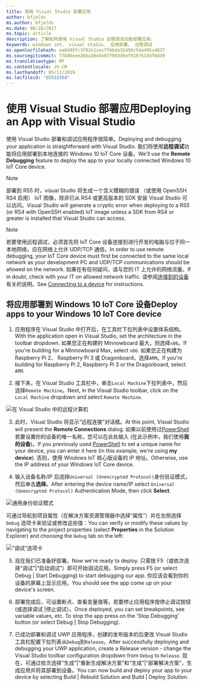 ```yaml
---
title: 使用 Visual Studio 部署应用
author: bfjelds
ms.author: bfjelds
ms.date: 08/28/2017
ms.topic: article
description: 了解如何使用 Visual Studio 远程调试功能部署应用。
keywords: windows iot、 visual studio、 应用部署、 远程调试
ms.openlocfilehash: ea0d95fc3702e1cec7f6bda35450c5da495cd837
ms.sourcegitcommit: 77b86eee2bba3844e87f9d3dbef816761ddf0dd9
ms.translationtype: MT
ms.contentlocale: zh-CN
ms.lasthandoff: 05/11/2019
ms.locfileid: "65533354"
---
```

# <a name="deploying-an-app-with-visual-studio"></a><span data-ttu-id="331e3-104">使用 Visual Studio 部署应用</span><span class="sxs-lookup"><span data-stu-id="331e3-104">Deploying an App with Visual Studio</span></span>

<span data-ttu-id="331e3-105">使用 Visual Studio 部署和调试应用程序很简单。</span><span class="sxs-lookup"><span data-stu-id="331e3-105">Deploying and debugging your application is straightforward with Visual Studio.</span></span> <span data-ttu-id="331e3-106">我们将使用**远程调试**功能将应用部署到本地连接的 Windows 10 IoT Core 设备。</span><span class="sxs-lookup"><span data-stu-id="331e3-106">We'll use the **Remote Debugging** feature to deploy the app to your locally connected Windows 10 IoT Core device.</span></span> 

> [!NOTE]
> <span data-ttu-id="331e3-107">部署到 RS5 时，visual Studio 将生成一个含义模糊的错误 （或使用 OpenSSH RS4 启用） IoT 图像，除非已从 RS4 或更高版本的 SDK 安装 Visual Studio 可以访问。</span><span class="sxs-lookup"><span data-stu-id="331e3-107">Visual Studio will generate a cryptic error when deploying to a RS5 (or RS4 with OpenSSH enabled) IoT image unless a SDK from RS4 or greater is installed that Visual Studio can access.</span></span>

> [!NOTE]
> <span data-ttu-id="331e3-108">若要使用远程调试，必须首先将 IoT Core 设备连接到进行开发的电脑与位于同一本地网络，应在网络上允许 UDP/TCP 通信。</span><span class="sxs-lookup"><span data-stu-id="331e3-108">In order to use remote debugging, your IoT Core device must first be connected to the same local network as your development PC and UDP/TCP communications should be allowed on the network.</span></span> <span data-ttu-id="331e3-109">如果在有任何疑问，请与您的 IT 上允许的网络流量。</span><span class="sxs-lookup"><span data-stu-id="331e3-109">If in doubt, check with your IT on allowed network traffic.</span></span> <span data-ttu-id="331e3-110">请参阅[连接到的设备](../connect-your-device/SetupWiFi.md)有关的说明。</span><span class="sxs-lookup"><span data-stu-id="331e3-110">See [Connecting to a device](../connect-your-device/SetupWiFi.md) for instructions.</span></span>

## <a name="deploy-apps-to-your-windows-10-iot-core-device"></a><span data-ttu-id="331e3-111">将应用部署到 Windows 10 IoT Core 设备</span><span class="sxs-lookup"><span data-stu-id="331e3-111">Deploy apps to your Windows 10 IoT Core device</span></span>

1. <span data-ttu-id="331e3-112">应用程序在 Visual Studio 中打开后，在工具栏下拉列表中设置体系结构。</span><span class="sxs-lookup"><span data-stu-id="331e3-112">With the application open in Visual Studio, set the architecture in the toolbar dropdown.</span></span> <span data-ttu-id="331e3-113">如果您正在构建的 Minnowboard 最大，则选择`x86`。</span><span class="sxs-lookup"><span data-stu-id="331e3-113">If you're building for a Minnowboard Max, select `x86`.</span></span> <span data-ttu-id="331e3-114">如果您正在构建为 Raspberry Pi 2、 Raspberry Pi 3 或 Dragonboard，选择`ARM`。</span><span class="sxs-lookup"><span data-stu-id="331e3-114">If you're building for Raspberry Pi 2, Raspberry Pi 3 or the Dragonboard, select `ARM`.</span></span>

2. <span data-ttu-id="331e3-115">接下来，在 Visual Studio 工具栏中，单击`Local Machine`下拉列表中，然后选择`Remote Machine`。</span><span class="sxs-lookup"><span data-stu-id="331e3-115">Next, in the Visual Studio toolbar, click on the `Local Machine` dropdown and select `Remote Machine`.</span></span>

![在 Visual Studio 中的远程计算机](../media/AppDeployment/remote-vs.png)

3. <span data-ttu-id="331e3-117">此时，Visual Studio 将显示“远程连接”对话框。</span><span class="sxs-lookup"><span data-stu-id="331e3-117">At this point, Visual Studio will present the **Remote Connections** dialog.</span></span> <span data-ttu-id="331e3-118">如果以前使用过[PowerShell](../connect-your-device/PowerShell.md)若要设置你的设备的唯一名称，您可以在此处输入 (在此示例中，我们使用**我的设备**)。</span><span class="sxs-lookup"><span data-stu-id="331e3-118">If you previously used [PowerShell](../connect-your-device/PowerShell.md) to set a unique name for your device, you can enter it here (in this example, we're using **my device**).</span></span> <span data-ttu-id="331e3-119">否则，使用 Windows IoT 核心版设备的 IP 地址。</span><span class="sxs-lookup"><span data-stu-id="331e3-119">Otherwise, use the IP address of your Windows IoT Core device.</span></span>

4. <span data-ttu-id="331e3-120">输入设备名称/IP 后选择`Universal (Unencrypted Protocol)`身份验证模式，然后单击**选择**。</span><span class="sxs-lookup"><span data-stu-id="331e3-120">After entering the device name/IP select `Universal (Unencrypted Protocol)` Authentication Mode, then click **Select**.</span></span> 

![通用身份验证模式](../media/AppDeployment/remote-connections.png)

<span data-ttu-id="331e3-122">可通过导航到项目属性（在解决方案资源管理器中选择“属性”）并在左侧选择 `Debug` 选项卡来验证或修改这些值：</span><span class="sxs-lookup"><span data-stu-id="331e3-122">You can verify or modify these values by navigating to the project properties (select **Properties** in the Solution Explorer) and choosing the `Debug` tab on the left:</span></span>

![“调试”选项卡](../media/AppDeployment/debug-tab.png)

5. <span data-ttu-id="331e3-124">现在我们已准备好部署。</span><span class="sxs-lookup"><span data-stu-id="331e3-124">Now we're ready to deploy.</span></span> <span data-ttu-id="331e3-125">只需按 F5（或依次选择“调试”|“启动调试”）即可开始调试应用。</span><span class="sxs-lookup"><span data-stu-id="331e3-125">Simply press F5 (or select Debug | Start Debugging) to start debugging our app.</span></span> <span data-ttu-id="331e3-126">你应该会看到你的设备的屏幕上显示应用。</span><span class="sxs-lookup"><span data-stu-id="331e3-126">You should see the app come up on your device's screen.</span></span>

6. <span data-ttu-id="331e3-127">部署完成后，可设置断点、查看变量值等。若要停止应用程序按停止调试按钮 (或选择调试 |停止调试）。</span><span class="sxs-lookup"><span data-stu-id="331e3-127">Once deployed, you can set breakpoints, see variable values, etc. To stop the app press on the 'Stop Debugging' button (or select Debug | Stop Debugging).</span></span>

7. <span data-ttu-id="331e3-128">已成功部署和调试 UWP 应用程序，创建的发布版本的后更改 Visual Studio 工具栏配置下拉列表从`Debug`到`Release`。</span><span class="sxs-lookup"><span data-stu-id="331e3-128">After successfully deploying and debugging your UWP application, create a Release version - change the Visual Studio toolbar configuration dropdown from `Debug` to `Release`.</span></span>  <span data-ttu-id="331e3-129">现在，可通过依次选择“生成”|“重新生成解决方案”和“生成”|“部署解决方案”，生成应用并将其部署到设备。</span><span class="sxs-lookup"><span data-stu-id="331e3-129">You can now build and deploy your app to your device by selecting Build | Rebuild Solution and Build | Deploy Solution.</span></span>
